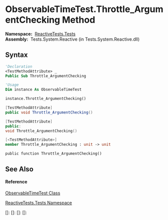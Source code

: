 # ObservableTimeTest.Throttle\_ArgumentChecking Method

**Namespace:**  [ReactiveTests.Tests](ReactiveTests.Tests\ReactiveTests.Tests.md)  
**Assembly:**  Tests.System.Reactive (in Tests.System.Reactive.dll)

## Syntax

```vb
'Declaration
<TestMethodAttribute> _
Public Sub Throttle_ArgumentChecking
```

```vb
'Usage
Dim instance As ObservableTimeTest

instance.Throttle_ArgumentChecking()
```

```csharp
[TestMethodAttribute]
public void Throttle_ArgumentChecking()
```

```c++
[TestMethodAttribute]
public:
void Throttle_ArgumentChecking()
```

```fsharp
[<TestMethodAttribute>]
member Throttle_ArgumentChecking : unit -> unit 
```

```jscript
public function Throttle_ArgumentChecking()
```

## See Also

#### Reference

[ObservableTimeTest Class](ObservableTimeTest\ObservableTimeTest.md)

[ReactiveTests.Tests Namespace](ReactiveTests.Tests\ReactiveTests.Tests.md)

[]: 
[]: 
[]: 
[]: 